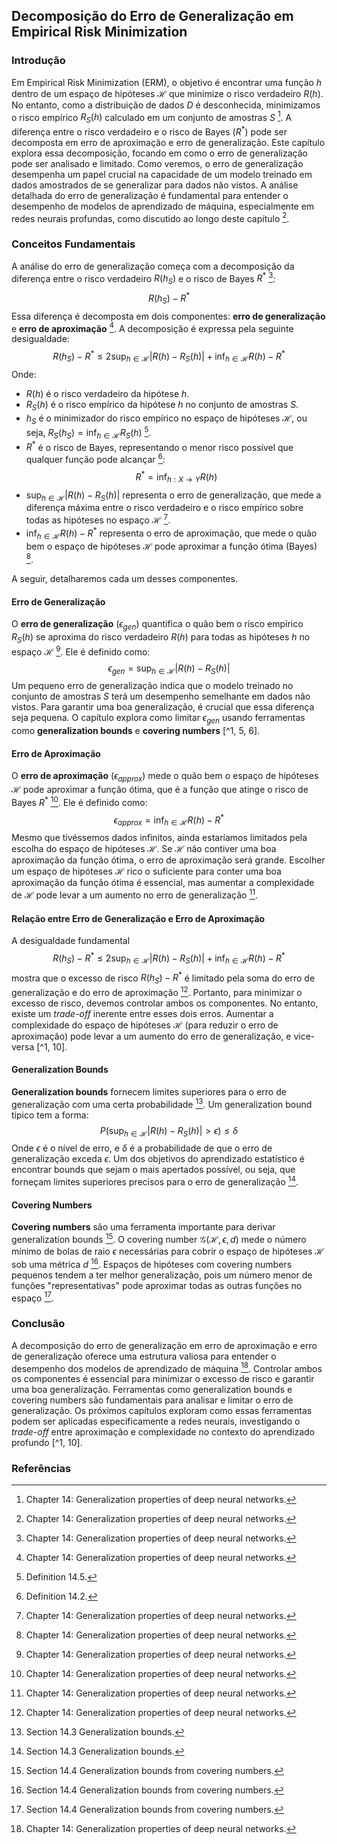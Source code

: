 ## Decomposição do Erro de Generalização em Empirical Risk Minimization

### Introdução
Em Empirical Risk Minimization (ERM), o objetivo é encontrar uma função $h$ dentro de um espaço de hipóteses $\mathcal{H}$ que minimize o risco verdadeiro $R(h)$. No entanto, como a distribuição de dados $D$ é desconhecida, minimizamos o risco empírico $R_S(h)$ calculado em um conjunto de amostras $S$ [^1]. A diferença entre o risco verdadeiro e o risco de Bayes ($R^*$) pode ser decomposta em erro de aproximação e erro de generalização. Este capítulo explora essa decomposição, focando em como o erro de generalização pode ser analisado e limitado. Como veremos, o erro de generalização desempenha um papel crucial na capacidade de um modelo treinado em dados amostrados de se generalizar para dados não vistos. A análise detalhada do erro de generalização é fundamental para entender o desempenho de modelos de aprendizado de máquina, especialmente em redes neurais profundas, como discutido ao longo deste capítulo [^1].

### Conceitos Fundamentais

A análise do erro de generalização começa com a decomposição da diferença entre o risco verdadeiro $R(h_S)$ e o risco de Bayes $R^*$ [^1]:
$$R(h_S) - R^*$$
Essa diferença é decomposta em dois componentes: **erro de generalização** e **erro de aproximação** [^1]. A decomposição é expressa pela seguinte desigualdade:
$$R(h_S) - R^* \leq 2 \sup_{h \in \mathcal{H}} |R(h) - R_S(h)| + \inf_{h \in \mathcal{H}} R(h) - R^*$$
Onde:
*   $R(h)$ é o risco verdadeiro da hipótese $h$.
*   $R_S(h)$ é o risco empírico da hipótese $h$ no conjunto de amostras $S$.
*   $h_S$ é o minimizador do risco empírico no espaço de hipóteses $\mathcal{H}$, ou seja, $R_S(h_S) = \inf_{h \in \mathcal{H}} R_S(h)$ [^4].
*   $R^*$ é o risco de Bayes, representando o menor risco possível que qualquer função pode alcançar [^2]: $$R^* = \inf_{h: X \rightarrow Y} R(h)$$
*   $\sup_{h \in \mathcal{H}} |R(h) - R_S(h)|$ representa o erro de generalização, que mede a diferença máxima entre o risco verdadeiro e o risco empírico sobre todas as hipóteses no espaço $\mathcal{H}$ [^1].
*   $\inf_{h \in \mathcal{H}} R(h) - R^*$ representa o erro de aproximação, que mede o quão bem o espaço de hipóteses $\mathcal{H}$ pode aproximar a função ótima (Bayes) [^1].

A seguir, detalharemos cada um desses componentes.

#### Erro de Generalização
O **erro de generalização** ($\epsilon_{gen}$) quantifica o quão bem o risco empírico $R_S(h)$ se aproxima do risco verdadeiro $R(h)$ para todas as hipóteses $h$ no espaço $\mathcal{H}$ [^1]. Ele é definido como:
$$\epsilon_{gen} = \sup_{h \in \mathcal{H}} |R(h) - R_S(h)|$$
Um pequeno erro de generalização indica que o modelo treinado no conjunto de amostras $S$ terá um desempenho semelhante em dados não vistos. Para garantir uma boa generalização, é crucial que essa diferença seja pequena. O capítulo explora como limitar $\epsilon_{gen}$ usando ferramentas como **generalization bounds** e **covering numbers** [^1, 5, 6].

#### Erro de Aproximação
O **erro de aproximação** ($\epsilon_{approx}$) mede o quão bem o espaço de hipóteses $\mathcal{H}$ pode aproximar a função ótima, que é a função que atinge o risco de Bayes $R^*$ [^1]. Ele é definido como:
$$\epsilon_{approx} = \inf_{h \in \mathcal{H}} R(h) - R^*$$
Mesmo que tivéssemos dados infinitos, ainda estaríamos limitados pela escolha do espaço de hipóteses $\mathcal{H}$. Se $\mathcal{H}$ não contiver uma boa aproximação da função ótima, o erro de aproximação será grande. Escolher um espaço de hipóteses $\mathcal{H}$ rico o suficiente para conter uma boa aproximação da função ótima é essencial, mas aumentar a complexidade de $\mathcal{H}$ pode levar a um aumento no erro de generalização [^1].

#### Relação entre Erro de Generalização e Erro de Aproximação
A desigualdade fundamental
$$R(h_S) - R^* \leq 2 \sup_{h \in \mathcal{H}} |R(h) - R_S(h)| + \inf_{h \in \mathcal{H}} R(h) - R^*$$
mostra que o excesso de risco $R(h_S) - R^*$ é limitado pela soma do erro de generalização e do erro de aproximação [^1]. Portanto, para minimizar o excesso de risco, devemos controlar ambos os componentes. No entanto, existe um *trade-off* inerente entre esses dois erros. Aumentar a complexidade do espaço de hipóteses $\mathcal{H}$ (para reduzir o erro de aproximação) pode levar a um aumento do erro de generalização, e vice-versa [^1, 10].

#### Generalization Bounds
**Generalization bounds** fornecem limites superiores para o erro de generalização com uma certa probabilidade [^5]. Um generalization bound típico tem a forma:
$$P\left(\sup_{h \in \mathcal{H}} |R(h) - R_S(h)| > \epsilon\right) \leq \delta$$
Onde $\epsilon$ é o nível de erro, e $\delta$ é a probabilidade de que o erro de generalização exceda $\epsilon$. Um dos objetivos do aprendizado estatístico é encontrar bounds que sejam o mais apertados possível, ou seja, que forneçam limites superiores precisos para o erro de generalização [^5].

#### Covering Numbers
**Covering numbers** são uma ferramenta importante para derivar generalization bounds [^6]. O covering number $\mathcal{G}(\mathcal{H}, \epsilon, d)$ mede o número mínimo de bolas de raio $\epsilon$ necessárias para cobrir o espaço de hipóteses $\mathcal{H}$ sob uma métrica $d$ [^6]. Espaços de hipóteses com covering numbers pequenos tendem a ter melhor generalização, pois um número menor de funções "representativas" pode aproximar todas as outras funções no espaço [^6].

### Conclusão
A decomposição do erro de generalização em erro de aproximação e erro de generalização oferece uma estrutura valiosa para entender o desempenho dos modelos de aprendizado de máquina [^1]. Controlar ambos os componentes é essencial para minimizar o excesso de risco e garantir uma boa generalização. Ferramentas como generalization bounds e covering numbers são fundamentais para analisar e limitar o erro de generalização. Os próximos capítulos exploram como essas ferramentas podem ser aplicadas especificamente a redes neurais, investigando o *trade-off* entre aproximação e complexidade no contexto do aprendizado profundo [^1, 10].

### Referências
[^1]: Chapter 14: Generalization properties of deep neural networks.
[^2]: Definition 14.2.
[^3]: Example 14.3 (Loss functions).
[^4]: Definition 14.5.
[^5]: Section 14.3 Generalization bounds.
[^6]: Section 14.4 Generalization bounds from covering numbers.
[^7]: Proposition 14.9 (Finite hypothesis set).
[^8]: Definition 14.10.
[^9]: Theorem 14.11.
[^10]: Section 14.6 The approximation-complexity trade-off.
<!-- END -->